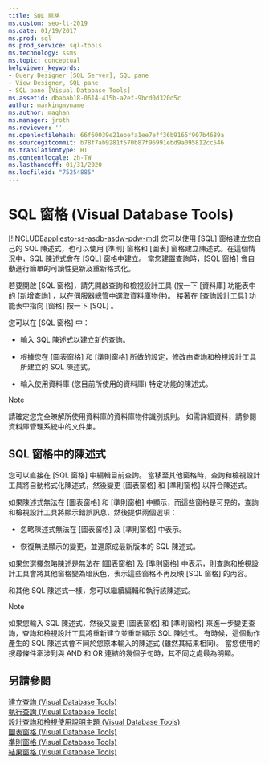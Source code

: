 ```yaml
---
title: SQL 窗格
ms.custom: seo-lt-2019
ms.date: 01/19/2017
ms.prod: sql
ms.prod_service: sql-tools
ms.technology: ssms
ms.topic: conceptual
helpviewer_keywords:
- Query Designer [SQL Server], SQL pane
- View Designer, SQL pane
- SQL pane [Visual Database Tools]
ms.assetid: dbabab18-0614-415b-a2ef-9bcd0d320d5c
author: markingmyname
ms.author: maghan
ms.manager: jroth
ms.reviewer: ''
ms.openlocfilehash: 66f60039e21ebefa1ee7eff36b9165f907b4689a
ms.sourcegitcommit: b78f7ab9281f570b87f96991ebd9a095812cc546
ms.translationtype: HT
ms.contentlocale: zh-TW
ms.lasthandoff: 01/31/2020
ms.locfileid: "75254885"
---
```

# <a name="sql-pane-visual-database-tools"></a>SQL 窗格 (Visual Database Tools)
[!INCLUDE[appliesto-ss-asdb-asdw-pdw-md](../../includes/appliesto-ss-asdb-asdw-pdw-md.md)]
您可以使用 [SQL] 窗格建立您自己的 SQL 陳述式，也可以使用 [準則] 窗格和 [圖表] 窗格建立陳述式。在這個情況中，SQL 陳述式會在 [SQL] 窗格中建立。 當您建置查詢時，[SQL 窗格] 會自動進行簡單的可讀性更新及重新格式化。  
  
若要開啟 [SQL 窗格]，請先開啟查詢和檢視設計工具 (按一下 [資料庫]  功能表中的 [新增查詢]  ，以在伺服器總管中選取資料庫物件)。 接著在 [查詢設計工具]  功能表中指向 [窗格]  按一下 [SQL]  。  
  
您可以在 [SQL 窗格] 中：  
  
-   輸入 SQL 陳述式以建立新的查詢。  
  
-   根據您在 [圖表窗格] 和 [準則窗格] 所做的設定，修改由查詢和檢視設計工具所建立的 SQL 陳述式。  
  
-   輸入使用資料庫 (您目前所使用的資料庫) 特定功能的陳述式。  
  
> [!NOTE]  
> 請確定您完全暸解所使用資料庫的資料庫物件識別規則。 如需詳細資料，請參閱資料庫管理系統中的文件集。  
  
## <a name="statements-in-the-sql-pane"></a>SQL 窗格中的陳述式  
您可以直接在 [SQL 窗格] 中編輯目前查詢。 當移至其他窗格時，查詢和檢視設計工具將自動格式化陳述式，然後變更 [圖表窗格] 和 [準則窗格] 以符合陳述式。  
  
如果陳述式無法在 [圖表窗格] 和 [準則窗格] 中顯示，而這些窗格是可見的，查詢和檢視設計工具將顯示錯誤訊息，然後提供兩個選項：  
  
-   忽略陳述式無法在 [圖表窗格] 及 [準則窗格] 中表示。  
  
-   恢復無法顯示的變更，並還原成最新版本的 SQL 陳述式。  
  
如果您選擇忽略陳述是無法在 [圖表窗格] 及 [準則窗格] 中表示，則查詢和檢視設計工具會將其他窗格變為暗灰色，表示這些窗格不再反映 [SQL 窗格] 的內容。  
  
和其他 SQL 陳述式一樣，您可以繼續編輯和執行該陳述式。  
  
> [!NOTE]  
> 如果您輸入 SQL 陳述式，然後又變更 [圖表窗格] 和 [準則窗格] 來進一步變更查詢，查詢和檢視設計工具將重新建立並重新顯示 SQL 陳述式。 有時候，這個動作產生的 SQL 陳述式會不同於您原本輸入的陳述式 (雖然其結果相同)。 當您使用的搜尋條件牽涉到與 AND 和 OR 連結的幾個子句時，其不同之處最為明顯。  
  
## <a name="see-also"></a>另請參閱  
[建立查詢 &#40;Visual Database Tools&#41;](../../ssms/visual-db-tools/create-queries-visual-database-tools.md)  
[執行查詢 &#40;Visual Database Tools&#41;](../../ssms/visual-db-tools/run-queries-visual-database-tools.md)  
[設計查詢和檢視使用說明主題 &#40;Visual Database Tools&#41;](../../ssms/visual-db-tools/design-queries-and-views-how-to-topics-visual-database-tools.md)  
[圖表窗格 &#40;Visual Database Tools&#41;](../../ssms/visual-db-tools/diagram-pane-visual-database-tools.md)  
[準則窗格 &#40;Visual Database Tools&#41;](../../ssms/visual-db-tools/criteria-pane-visual-database-tools.md)  
[結果窗格 &#40;Visual Database Tools&#41;](../../ssms/visual-db-tools/results-pane-visual-database-tools.md)  
  
